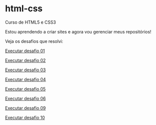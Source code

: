 # html-css
 Curso de HTML5 e CSS3

Estou aprendendo a criar sites e agora vou gerenciar meus repositórios!

Veja os desafios que resolvi:

<a href="https://giovanigoncalves.github.io/html-css/desafios/d001/index.html">Executar desafio 01</a>

<a href="https://giovanigoncalves.github.io/html-css/desafios/d002/index.html">Executar desafio 02</a>

<a href="https://giovanigoncalves.github.io/html-css/desafios/d003/index.html">Executar desafio 03</a>

<a href="https://giovanigoncalves.github.io/html-css/desafios/d004/index.html">Executar desafio 04</a>

<a href="https://giovanigoncalves.github.io/html-css/desafios/d005/index.html">Executar desafio 05</a>

<a href="https://giovanigoncalves.github.io/html-css/desafios/d006/index.html">Executar desafio 06</a>

<a href="https://giovanigoncalves.github.io/html-css/desafios/d009/index.html">Executar desafio 09</a>

<a href="https://giovanigoncalves.github.io/html-css/desafios/d010/index.html">Executar desafio 10</a>